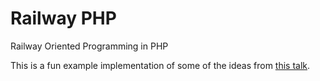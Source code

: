 Railway PHP
=======================

Railway Oriented Programming in PHP

This is a fun example implementation of some of the ideas from [this talk](https://speakerdeck.com/swlaschin/railway-oriented-programming-a-functional-approach-to-error-handling).
